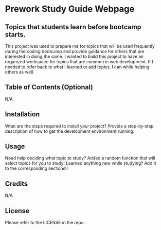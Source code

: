 # Prework Study Guide Webpage

## Topics that students learn before bootcamp starts.

This project was used to prepare me for topics that will be used frequently during the coding bootcamp and provide guidance for others that are interested in doing the same. I wanted to build this project to have an organized workspace for topics that are common in web development. If I needed to refer back to what I learned or add topics, I can while helping others as well. 
## Table of Contents (Optional)

N/A

## Installation

What are the steps required to install your project? Provide a step-by-step description of how to get the development environment running.

## Usage

Need help deciding what topic to study? Added a random function that will select topics for you to study! 
Learned anything new while studying? Add it to the corresponding sections!!

## Credits

N/A

## License

Please refer to the LICENSE in the repo.

